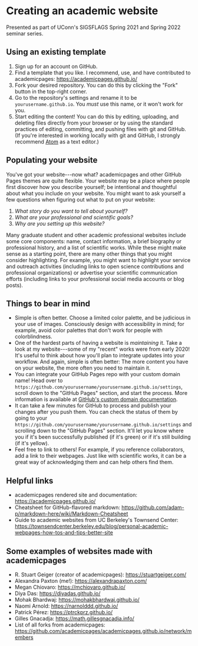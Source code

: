 # Creating an academic website

Presented as part of UConn's SIGSFLAGS Spring 2021 and Spring 2022 seminar series.

## Using an existing template

1. Sign up for an account on GitHub.
1. Find a template that you like. I recommend, use, and have contributed to academicpages: https://academicpages.github.io/
1. Fork your desired repository. You can do this by clicking the "Fork" button in the top-right corner.
1. Go to the repository's settings and rename it to be `yourusername.github.io`. You *must* use this name, or it won't work for you.
1. Start editing the content! You can do this by editing, uploading, and deleting files directly from your browser or by using the standard practices of editing, committing, and pushing files with git and GitHub. (If you're interested in working locally with git and GitHub, I strongly recommend [Atom](https://atom.io/) as a text editor.)

## Populating your website

You've got your website---now what? academicpages and other GitHub Pages themes are quite flexible. Your website may be a place where people first discover how you describe yourself; be intentional and thoughtful about what you include on your website. You might want to ask yourself a few questions when figuring out what to put on your website:

1. *What story do you want to tell about yourself?*
1. *What are your professional and scientific goals?*
1. *Why are you setting up this website?*

Many graduate student and other academic professional websites include some core components: name, contact information, a brief biography or professional history, and a list of scientific works. While these might make sense as a starting point, there are many other things that you might consider highlighting. For example, you might want to highlight your service and outreach activities (including links to open science contributions and professional organizations) or advertise your scientific communication efforts (including links to your professional social media accounts or blog posts).

## Things to bear in mind

- Simple is often better. Choose a limited color palette, and be judicious in your use of images. Consciously design with accessibility in mind; for example, avoid color palettes that don't work for people with colorblindness.
- One of the hardest parts of having a website is *maintaining* it. Take a look at my website---some of my "recent" works were from early 2020! It's useful to think about how you'll plan to integrate updates into your workflow. And again, simple is often better: The more content you have on your website, the more often you need to maintain it.
- You can integrate your GitHub Pages repo with your custom domain name!  Head over to `https://github.com/yourusername/yourusername.github.io/settings`, scroll down to the "GitHub Pages" section, and start the process. More information is available at [GitHub's custom domain documentation](https://docs.github.com/en/github/working-with-github-pages/configuring-a-custom-domain-for-your-github-pages-site).
- It can take a few minutes for GitHub to process and publish your changes after you push them. You can check the status of them by going to your `https://github.com/yourusername/yourusername.github.io/settings` and scrolling down to the "GitHub Pages" section. It'll let you know where you if it's been successfully published (if it's green) or if it's still building (if it's yellow).
- Feel free to link to others! For example, if you reference collaborators, add a link to their webpages. Just like with scientific works, it can be a great way of acknowledging them and can help others find them.

## Helpful links

- academicpages rendered site and documentation: https://academicpages.github.io/
- Cheatsheet for GitHub-flavored markdown: https://github.com/adam-p/markdown-here/wiki/Markdown-Cheatsheet
- Guide to academic websites from UC Berkeley's Townsend Center: https://townsendcenter.berkeley.edu/blog/personal-academic-webpages-how-tos-and-tips-better-site

## Some examples of websites made with academicpages

- R. Stuart Geiger (creator of academicpages): https://stuartgeiger.com/
- Alexandra Paxton (me!): https://alexandrapaxton.com/
- Megan Chiovaro: https://mchiovaro.github.io/
- Diya Das: https://diyadas.github.io/
- Mohak Bhardwaj: https://mohakbhardwaj.github.io/
- Naomi Arnold: https://narnolddd.github.io/
- Patrick Pérez: https://ptrckprz.github.io/
- Gilles Gnacadja: https://math.gillesgnacadja.info/
- List of all forks from academicpages: https://github.com/academicpages/academicpages.github.io/network/members

